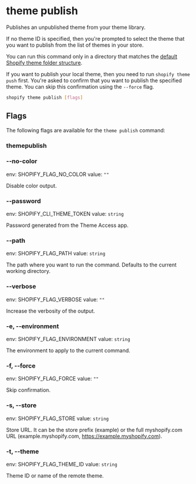 # theme publish

Publishes an unpublished theme from your theme library.

If no theme ID is specified, then you're prompted to select the theme that you want to publish from the list of themes in your store.

You can run this command only in a directory that matches the [default Shopify theme folder structure](https://shopify.dev/docs/themes/tools/cli#directory-structure).

If you want to publish your local theme, then you need to run `shopify theme push` first. You're asked to confirm that you want to publish the specified theme. You can skip this confirmation using the `--force` flag.

```bash
shopify theme publish [flags]
```

## Flags

The following flags are available for the `theme publish` command:

### themepublish

### --no-color

env: SHOPIFY_FLAG_NO_COLOR
value: `""`

Disable color output.

### --password <value>

env: SHOPIFY_CLI_THEME_TOKEN
value: `string`

Password generated from the Theme Access app.

### --path <value>

env: SHOPIFY_FLAG_PATH
value: `string`

The path where you want to run the command. Defaults to the current working directory.

### --verbose

env: SHOPIFY_FLAG_VERBOSE
value: `""`

Increase the verbosity of the output.

### -e, --environment <value>

env: SHOPIFY_FLAG_ENVIRONMENT
value: `string`

The environment to apply to the current command.

### -f, --force

env: SHOPIFY_FLAG_FORCE
value: `""`

Skip confirmation.

### -s, --store <value>

env: SHOPIFY_FLAG_STORE
value: `string`

Store URL. It can be the store prefix (example) or the full myshopify.com URL (example.myshopify.com, https://example.myshopify.com).

### -t, --theme <value>

env: SHOPIFY_FLAG_THEME_ID
value: `string`

Theme ID or name of the remote theme.

